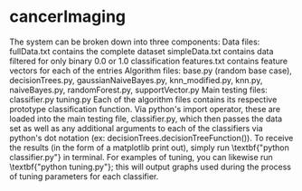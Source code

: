 # cancerImaging
The system can be broken down into three components:
Data files: 
  fullData.txt contains the complete dataset
  simpleData.txt contains data filtered for only binary 0.0 or 1.0 classification
  features.txt contains feature vectors for each of the entries
Algorithm files:
  base.py (random base case), decisionTrees.py, gaussianNaiveBayes.py, knn\_modified.py, knn.py, naiveBayes.py, randomForest.py, supportVector.py
Main testing files:
  classifier.py
  tuning.py
Each of the algorithm files contains its respective prototype classification function. Via python's import operator, these are loaded into the main testing file, classifier.py, which then passes the data set as well as any additional arguments to each of the classifiers via python's dot notation (ex: decisionTrees.decisionTreeFunction()). To receive the results (in the form of a matplotlib print out), simply run \textbf{"python classifier.py"} in terminal. For examples of tuning, you can likewise run \textbf{"python tuning.py"}; this will output graphs used during the process of tuning parameters for each classifier.
